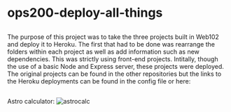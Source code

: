 # ops200-deploy-all-things

## 
The purpose of this project was to take the three projects built in Web102 and deploy it to Heroku. The first that had to be done was rearrange the folders within each project as well as add information such as new dependencies. This was strictly using front-end projects. Intitally, though the use of a basic Node and Express server, these projects were deployed. The original projects can be found in the other repositories but the links to the Heroku deployments can be found in the config file or here:
##
Astro calculator: ![astrocalc]('https://asthv.herokuapp.com/')


